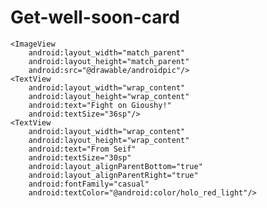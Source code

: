 # Get-well-soon-card
<?xml version="1.0" encoding="utf-8"?>
<RelativeLayout xmlns:android="http://schemas.android.com/apk/res/android"
    xmlns:app="http://schemas.android.com/apk/res-auto"
    xmlns:tools="http://schemas.android.com/tools"
    android:layout_width="match_parent"
    android:layout_height="match_parent"
    tools:context=".MainActivity">

    <ImageView
        android:layout_width="match_parent"
        android:layout_height="match_parent"
        android:src="@drawable/androidpic"/>
    <TextView
        android:layout_width="wrap_content"
        android:layout_height="wrap_content"
        android:text="Fight on Gioushy!"
        android:textSize="36sp"/>
    <TextView
        android:layout_width="wrap_content"
        android:layout_height="wrap_content"
        android:text="From Seif"
        android:textSize="30sp"
        android:layout_alignParentBottom="true"
        android:layout_alignParentRight="true"
        android:fontFamily="casual"
        android:textColor="@android:color/holo_red_light"/>



</RelativeLayout>
